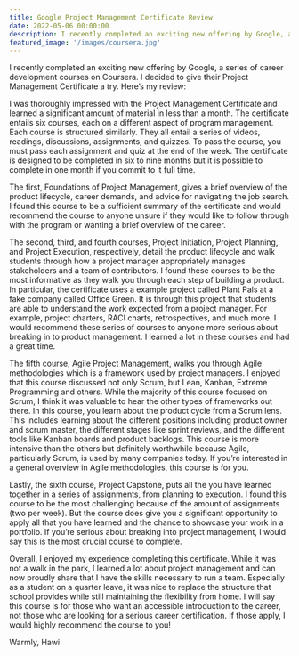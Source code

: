 ```yaml
---
title: Google Project Management Certificate Review
date: 2022-05-06 00:00:00
description: I recently completed an exciting new offering by Google, a series of career development courses on Coursera. I decided to give their Project Management Certificate a try.
featured_image: '/images/coursera.jpg'
---
```

I recently completed an exciting new offering by Google, a series of career development courses on Coursera. I decided to give their Project Management Certificate a try. Here’s my review:

I was thoroughly impressed with the Project Management Certificate and learned a significant amount of material in less than a month. The certificate entails six courses, each on a different aspect of program management. Each course is structured similarly. They all entail a series of videos, readings, discussions, assignments, and quizzes. To pass the course, you must pass each assignment and quiz at the end of the week. The certificate is designed to be completed in six to nine months but it is possible to complete in one month if you commit to it full time.

The first, Foundations of Project Management, gives a brief overview of the product lifecycle, career demands, and advice for navigating the job search. I found this course to be a sufficient summary of the certificate and would recommend the course to anyone unsure if they would like to follow through with the program or wanting a brief overview of the career.

The second, third, and fourth courses, Project Initiation, Project Planning, and Project Execution, respectively, detail the product lifecycle and walk students through how a project manager appropriately manages stakeholders and a team of contributors. I found these courses to be the most informative as they walk you through each step of building a product. In particular, the certificate uses a example project called Plant Pals at a fake company called Office Green. It is through this project that students are able to understand the work expected from a project manager. For example, project charters, RACI charts, retrospectives, and much more. I would recommend these series of courses to anyone more serious about breaking in to product management. I learned a lot in these courses and had a great time.

The fifth course, Agile Project Management, walks you through Agile methodologies which is a framework used by project managers. I enjoyed that this course discussed not only Scrum, but Lean, Kanban, Extreme Programming and others. While the majority of this course focused on Scrum, I think it was valuable to hear the other types of frameworks out there. In this course, you learn about the product cycle from a Scrum lens. This includes learning about the different positions including product owner and scrum master, the different stages like sprint reviews, and the different tools like Kanban boards and product backlogs. This course is more intensive than the others but definitely worthwhile because Agile, particularly Scrum, is used by many companies today. If you’re interested in a general overview in Agile methodologies, this course is for you.

Lastly, the sixth course, Project Capstone, puts all the you have learned together in a series of assignments, from planning to execution. I found this course to be the most challenging because of the amount of assignments (two per week). But the course does give you a significant opportunity to apply all that you have learned and the chance to showcase your work in a portfolio. If you’re serious about breaking into project management, I would say this is the most crucial course to complete.

Overall, I enjoyed my experience completing this certificate. While it was not a walk in the park, I learned a lot about project management and can now proudly share that I have the skills necessary to run a team. Especially as a student on a quarter leave, it was nice to replace the structure that school provides while still maintaining the flexibility from home. I will say this course is for those who want an accessible introduction to the career, not those who are looking for a serious career certification. If those apply, I would highly recommend the course to you!

Warmly, Hawi

